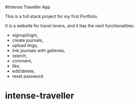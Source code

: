 #Intense Traveller App

This is a full stack project for my first Portfolio.

It is a website for travel lovers, and it has the next functionalities:
- signup/login,
- create journals,
- upload imgs,
- link journals with galleries,
- search,
- comment,
- like,
- edit/delete,
- reset password

# intense-traveller
